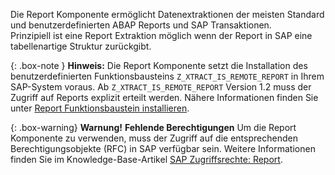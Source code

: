 
Die Report Komponente ermöglicht Datenextraktionen der meisten Standard und benutzerdefinierten ABAP Reports und SAP Transaktionen.<br>
Prinzipiell ist eine Report Extraktion möglich wenn der Report in SAP eine tabellenartige Struktur zurückgibt.

{: .box-note }
**Hinweis:** Die Report Komponente setzt die Installation des benutzerdefinierten Funktionsbausteins `Z_XTRACT_IS_REMOTE_REPORT` in Ihrem SAP-System voraus. Ab `Z_XTRACT_IS_REMOTE_REPORT` Version 1.2 muss der Zugriff auf Reports explizit erteilt werden. Nähere Informationen finden Sie unter [Report Funktionsbaustein installieren](./sap-customizing/report-funktionsbaustein-installieren).

{: .box-warning}
**Warnung!** **Fehlende Berechtigungen**
Um die Report Komponente zu verwenden, muss der Zugriff auf die entsprechenden Berechtigungsobjekte (RFC) in SAP verfügbar sein. 
Weitere Informationen finden Sie im Knowledge-Base-Artikel [SAP Zugriffsrechte: Report](https://kb.theobald-software.com/sap/authority-objects-sap-user-rights#report).

